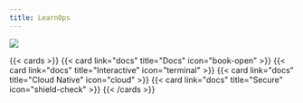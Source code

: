 ```yaml
---
title: LearnOps
---
```


![](/img/image.png)

{{< cards >}}
  {{< card link="docs" title="Docs" icon="book-open" >}}
  {{< card link="docs" title="Interactive" icon="terminal" >}}
  {{< card link="docs" title="Cloud Native" icon="cloud" >}}
  {{< card link="docs" title="Secure" icon="shield-check" >}}
{{< /cards >}}
